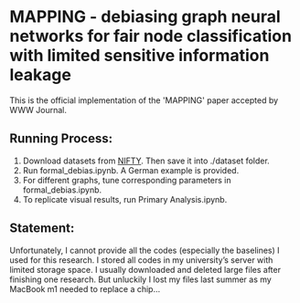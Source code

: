 # MAPPING - debiasing graph neural networks for fair node classification with limited sensitive information leakage
This is the official implementation of the 'MAPPING' paper accepted by WWW Journal.


## Running Process:

1. Download datasets from [NIFTY](https://github.com/chirag-agarwall/nifty/tree/main/dataset). Then save it into ./dataset folder.
2. Run formal_debias.ipynb. A German example is provided.  
3. For different graphs, tune corresponding parameters in formal_debias.ipynb.
4. To replicate visual results, run Primary Analysis.ipynb.

## Statement:

Unfortunately, I cannot provide all the codes (especially the baselines) I used for this research. I stored all codes in my university’s server with limited storage space. I usually downloaded and deleted large files after finishing one research. But unluckily I lost my files last summer as my MacBook m1 needed to replace a chip… 
